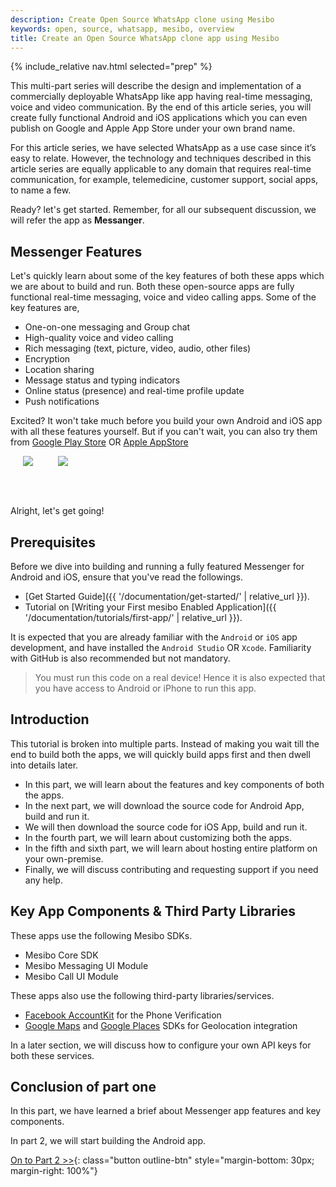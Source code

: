 ```yaml
---
description: Create Open Source WhatsApp clone using Mesibo
keywords: open, source, whatsapp, mesibo, overview
title: Create an Open Source WhatsApp clone app using Mesibo
---
```

{% include_relative nav.html selected="prep" %}

This multi-part series will describe the design and implementation of a commercially deployable WhatsApp like app having real-time messaging, voice and video communication. By the end of this article series, you will create fully functional Android and iOS applications which you can even publish on Google and Apple App Store under your own brand name.

For this article series, we have selected WhatsApp as a use case since it’s easy to relate. However, the technology and techniques described in this article series are equally applicable to any domain that requires real-time communication, for example, telemedicine, customer support, social apps, to name a few.

Ready? let's get started. Remember, for all our subsequent discussion, we will refer the app as **Messanger**.

## Messenger Features
Let's quickly learn about some of the key features of both these apps which we are about to build and run. Both these open-source apps are fully functional real-time messaging, voice and video calling apps. Some of the key features are,

- One-on-one messaging and Group chat
- High-quality voice and video calling
- Rich messaging (text, picture, video, audio, other files)
- Encryption 
- Location sharing
- Message status and typing indicators
- Online status (presence) and real-time profile update
- Push notifications

Excited? It won't take much before you build your own Android and iOS app with all these features yourself. But if you can't wait, you can also try them from [Google Play Store](https://play.google.com/store/apps/details?id=com.mesibo.mesiboapplication) OR [Apple AppStore](https://itunes.apple.com/us/app/mesibo-realtime-messaging-voice-video/id1222921751)

<a href="https://itunes.apple.com/us/app/mesibo-realtime-messaging-voice-video/id1222921751"><img src="{{ '/images/iphone-app.png' | relative_url }}" align="left" hspace="20"/></a>
<a href="https://play.google.com/store/apps/details?id=com.mesibo.mesiboapplication"><img src="{{ '/images/android-app.png' | relative_url }}" align="left" hspace="20"/></a>
<br/><br/>
<p>
&nbsp;
</p>

Alright, let's get going!

## Prerequisites
Before we dive into building and running a fully featured Messenger for Android and iOS, ensure that you've read the followings.

- [Get Started Guide]({{ '/documentation/get-started/' | relative_url }}).
- Tutorial on [Writing your First mesibo Enabled Application]({{ '/documentation/tutorials/first-app/' | relative_url }}).

It is expected that you are already familiar with the `Android` or `iOS` app development, and have installed the `Android Studio` OR `Xcode`. Familiarity with GitHub is also recommended but not mandatory. 

> You must run this code on a real device! Hence it is also expected that you have access to Android or iPhone to run this app.

## Introduction
This tutorial is broken into multiple parts. Instead of making you wait till the end to build both the apps, we will quickly build apps first and then dwell into details later. 

- In this part, we will learn about the features and key components of both the apps.
- In the next part, we will download the source code for Android App, build and run it.
- We will then download the source code for iOS App, build and run it.
- In the fourth part, we will learn about customizing both the apps.
- In the fifth and sixth part, we will learn about hosting entire platform on your own-premise.
- Finally, we will discuss contributing and requesting support if you need any help.


## Key App Components & Third Party Libraries

These apps use the following Mesibo SDKs.

- Mesibo Core SDK
- Mesibo Messaging UI Module
- Mesibo Call UI Module

These apps also use the following third-party libraries/services.

- [Facebook AccountKit](https://www.accountkit.com/) for the Phone Verification
- [Google Maps](https://developers.google.com/maps/documentation/) and [Google Places](https://cloud.google.com/maps-platform/places/) SDKs for Geolocation integration 

In a later section, we will discuss how to configure your own API keys for both these services.

## Conclusion of part one

In this part, we have learned a brief about Messenger app features and key components. 

In part 2, we will start building the Android app. 

[On to Part 2 >>](android.md){: class="button outline-btn" style="margin-bottom: 30px; margin-right: 100%"}
